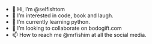 - 👋 Hi, I’m @selfishtom
- 👀 I’m interested in code, book and laugh.
- 🌱 I’m currently learning python.
- 💞️ I’m looking to collaborate on bodogift.com
- 📫 How to reach me @mrfishim at all the social media.

<!---
selfishtom/selfishtom is a ✨ special ✨ repository because its `README.md` (this file) appears on your GitHub profile.
You can click the Preview link to take a look at your changes.
--->
